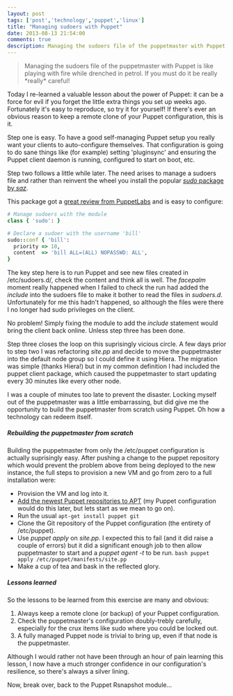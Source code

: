 ```yaml
---
layout: post
tags: ['post','technology','puppet','linux']
title: "Managing sudoers with Puppet"
date: 2013-08-13 21:54:00
comments: true
description: Managing the sudoers file of the puppetmaster with Puppet is like playing with fire while drenched in petrol. If you must do it be really *really* careful!
---
```

<blockquote>
Managing the sudoers file of the puppetmaster with Puppet is like playing with fire while drenched in petrol. If you must do it be really *really* careful!
</blockquote>

Today I re-learned a valuable lesson about the power of Puppet: it can be a force for evil if you forget the little extra things you set up weeks ago. Fortunately it's easy to reproduce, so try it for yourself! If there's ever an obvious reason to keep a remote clone of your Puppet configuration, this is it.

Step one is easy. To have a good self-managing Puppet setup you really want your clients to auto-configure themselves. That configuration is going to do sane things like (for example) setting 'pluginsync' and ensuring the Puppet client daemon is running, configured to start on boot, etc. 

Step two follows a little while later. The need arises to manage a sudoers file and rather than reinvent the wheel you install the popular [*sudo* package by *saz*](https://forge.puppetlabs.com/saz/sudo).

This package got a [great review from PuppetLabs](https://puppetlabs.com/blog/module-of-the-week-sazsudo-manage-sudo-configuration/) and is easy to configure:

``` ruby
# Manage sudoers with the module
class { 'sudo': }

# Declare a sudoer with the username 'bill'
sudo::conf { 'bill':
  priority => 10,
  content  => 'bill ALL=(ALL) NOPASSWD: ALL',
}
```

The key step here is to run Puppet and see new files created in /etc/sudoers.d/, check the content and think all is well. The *facepalm* moment really happened when I failed to check the run had added the *include* into the sudoers file to make it bother to read the files in *sudoers.d*. Unfortunately for me this hadn't happened, so although the files were there I no longer had sudo privileges on the client.

No problem! Simply fixing the module to add the *include* statement would bring the client back online. Unless step three has been done.

Step three closes the loop on this suprisingly vicious circle. A few days prior to step two I was refactoring *site.pp* and decide to move the puppetmaster into the default node group so I could define it using Hiera. The migration was simple (thanks Hiera!) but in my common definition I had included the puppet client package, which caused the puppetmaster to start updating every 30 minutes like every other node.

I was a couple of minutes too late to prevent the disaster. Locking myself out of the puppetmaster was a little embarrassing, but did give me the opportunity to build the puppetmaster from scratch using Puppet. Oh how a technology can redeem itself.

##### Rebuilding the puppetmaster from scratch

Building the puppetmaster from only the /etc/puppet configuration is actually suprisingly easy. After pushing a change to the puppet repository which would prevent the problem above from being deployed to the new instance, the full steps to provision a new VM and go from zero to a full installation were:

* Provision the VM and log into it.
* [Add the newest Puppet repositories to APT](http://apt.puppetlabs.com/README.txt) (my Puppet configuration would do this later, but lets start as we mean to go on).
* Run the usual <code>apt-get install puppet git</code>
* Clone the Git repository of the Puppet configuration (the entirety of /etc/puppet).
* Use *puppet apply* on *site.pp*. I expected this to fail (and it did raise a couple of errors) but it did a significant enough job to then allow puppetmaster to start and a *puppet agent -t* to be run. <code>bash puppet apply /etc/puppet/manifests/site.pp </code>
* Make a cup of tea and bask in the reflected glory. 

##### Lessons learned 

So the lessons to be learned from this exercise are many and obvious:

1. Always keep a remote clone (or backup) of your Puppet configuration.
2. Check the puppetmaster's configuration doubly-trebly carefully, especially for the crux items like sudo where you could be locked out.
3. A fully managed Puppet node is trivial to bring up, even if that node is the puppetmaster.

Although I would rather not have been through an hour of pain learning this lesson, I now have a much stronger confidence in our configuration's resilience, so there's always a silver lining.

Now, break over, back to the Puppet Rsnapshot module...
